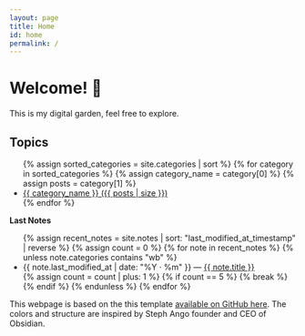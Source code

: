 ```yaml
---
layout: page
title: Home
id: home
permalink: /
---
```


# Welcome! 🌱

This is my digital garden, feel free to explore. 

<h2>Topics</h2>
  <ul>
    {% assign sorted_categories = site.categories | sort %}
    {% for category in sorted_categories %}
      {% assign category_name = category[0] %}
      {% assign posts = category[1] %}
      <li>
        <a class="internal-link" href="{{ site.baseurl }}/categories/{{ category_name | slugify }}">
          {{ category_name }} ({{ posts | size }})
        </a>
      </li>
    {% endfor %}
  </ul>

<strong>Last Notes</strong>

<ul>
  {% assign recent_notes = site.notes | sort: "last_modified_at_timestamp" | reverse %}
  {% assign count = 0 %}
  {% for note in recent_notes %}
    {% unless note.categories contains "wb" %}
      <li>
        {{ note.last_modified_at | date: "%Y · %m" }} — 
        <a class="internal-link" href="{{ site.baseurl }}{{ note.url }}">{{ note.title }}</a>
      </li>
      {% assign count = count | plus: 1 %}
      {% if count == 5 %}
        {% break %}
      {% endif %}
    {% endunless %}
  {% endfor %}
</ul>

<style>
  .wrapper {
    max-width: 46em;
  }
</style>

This webpage is based on the this template [available on GitHub here](https://github.com/maximevaillancourt/digital-garden-jekyll-template). The colors and structure are inspired by Steph Ango founder and CEO of Obsidian. 

